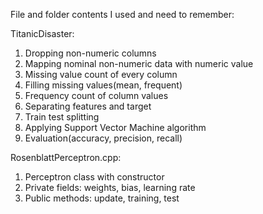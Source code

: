 File and folder contents I used and need to remember:

TitanicDisaster:
  1.	Dropping non-numeric columns
  2.	Mapping nominal non-numeric data with numeric value
  3.	Missing value count of every column
  4.	Filling missing values(mean, frequent)
  5.	Frequency count of column values
  6.	Separating features and target
  7.	Train test splitting
  8.	Applying Support Vector Machine algorithm
  9.	Evaluation(accuracy, precision, recall)

RosenblattPerceptron.cpp:
  1.	Perceptron class with constructor
  2.	Private fields: weights, bias, learning rate
  3.	Public methods: update,  training, test 


